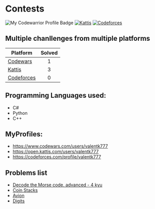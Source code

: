 # Contests

![My Codewarrior Profile Badge](https://www.codewars.com/users/valentk777/badges/micro)
[![Kattis](https://img.shields.io/badge/Kattis-23.9-COLOR.svg)](https://open.kattis.com/users/valentk777)
[![Codeforces](https://img.shields.io/badge/Codeforces-934-COLOR.svg)](https://codeforces.com/profile/valentk777)

## Multiple chanllenges from multiple platforms

| Platform                                                                      | Solved | 
|-------------------------------------------------------------------------------|:------:|
| [Codewars](https://github.com/valentk777/Contests/tree/master/Codewars)       |   1    |
| [Kattis](https://github.com/valentk777/Contests/tree/master/Kattis)           |   3    | 
| [Codeforces](https://github.com/valentk777/Contests/tree/master/Codeforces)   |   0    | 


## Programming Languages used:
* C#
* Python
* C++

## MyProfiles:
* https://www.codewars.com/users/valentk777
* https://open.kattis.com/users/valentk777
* https://codeforces.com/profile/valentk777

## Problems list

* [Decode the Morse code, advanced - 4 kyu](https://www.codewars.com/kata/54b72c16cd7f5154e9000457)
* [Coin Stacks](https://ncpc20.kattis.com/problems/coinstacks)
* [Avion](https://open.kattis.com/problems/avion)
* [Digits](https://open.kattis.com/problems/digits)